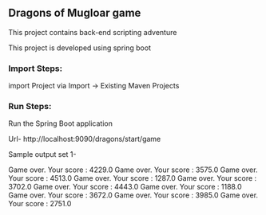 ## Dragons of Mugloar game

This project contains back-end scripting adventure

This project is developed using spring boot 

### Import Steps:
import Project via Import  -> Existing Maven Projects



### Run Steps:

Run the Spring Boot application

Url- http://localhost:9090/dragons/start/game







Sample output set 1-


Game over. Your score : 4229.0
Game over. Your score : 3575.0
Game over. Your score : 4513.0
Game over. Your score : 1287.0
Game over. Your score : 3702.0
Game over. Your score : 4443.0
Game over. Your score : 1188.0
Game over. Your score : 3672.0
Game over. Your score : 3985.0
Game over. Your score : 2751.0
